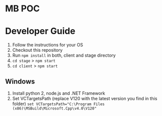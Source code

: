 # MB POC

# Developer Guide

1. Follow the instructions for your OS
2. Checkout this repository
3. Run `npm install` in both, client and stage directory
4. `cd stage` > `npm start`
5. `cd client` > `npm start`

## Windows

1. Install python 2, node.js and .NET Framework
2. Set VCTargetsPath (replace V120 with the latest version you find in this folder)
```set VCTargetsPath="C:\Program Files (x86)\MSBuild\Microsoft.Cpp\v4.0\V120"```

